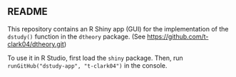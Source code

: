 ## README
This repository contains an R Shiny app (GUI) for the implementation of the ```dstudy()``` function in the ```dtheory``` package. 
(See <https://github.com/t-clark04/dtheory.git>)

To use it in R Studio, first load the ```shiny``` package. Then, run ```runGitHub("dstudy-app", "t-clark04")``` in the console.

